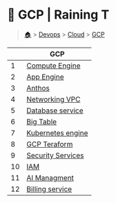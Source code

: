 # 🐓 GCP  | Raining T

> [🏠](/) > [Devops](/devops) > [Cloud](/devops/cloud) > [GCP](/devops/cloud/GCP)

<table><thead><tr><th></th><th>GCP</th></tr></thead><tbody><tr><td>1</td><td><a href="/devops/cloud/GCP/01-Compute Engine">Compute Engine</a></td></tr><tr><td>2</td><td><a href="/devops/cloud/GCP/02-App Engine">App Engine</a></td></tr><tr><td>3</td><td><a href="/devops/cloud/GCP/03-Anthos">Anthos</a></td></tr><tr><td>4</td><td><a href="/devops/cloud/GCP/04-Networking-VPC">Networking VPC</a></td></tr><tr><td>5</td><td><a href="/devops/cloud/GCP/05-Database service">Database service</a></td></tr><tr><td>6</td><td><a href="/devops/cloud/GCP/06-Big Table">Big Table</a></td></tr><tr><td>7</td><td><a href="/devops/cloud/GCP/07-Kubernetes engine">Kubernetes engine</a></td></tr><tr><td>8</td><td><a href="/devops/cloud/GCP/09-GCP Teraform">GCP Teraform</a></td></tr><tr><td>9</td><td><a href="/devops/cloud/GCP/09-Security Services">Security Services</a></td></tr><tr><td>10</td><td><a href="/devops/cloud/GCP/10-IAM">IAM</a></td></tr><tr><td>11</td><td><a href="/devops/cloud/GCP/11-AI Managment">AI Managment</a></td></tr><tr><td>12</td><td><a href="/devops/cloud/GCP/12-Billing service">Billing service</a></td></tr></tbody></table>

